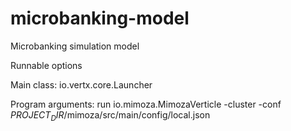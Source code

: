# microbanking-model
Microbanking simulation model

Runnable options

Main class: io.vertx.core.Launcher

Program arguments: run io.mimoza.MimozaVerticle -cluster -conf $PROJECT_DIR$/mimoza/src/main/config/local.json

